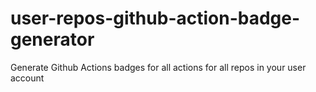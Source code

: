 # user-repos-github-action-badge-generator
Generate Github Actions badges for all actions for all repos in your user account
